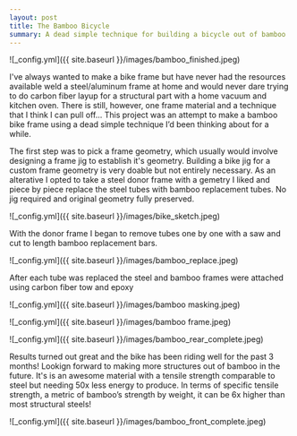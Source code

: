 ```yaml
---
layout: post
title: The Bamboo Bicycle 
summary: A dead simple technique for building a bicycle out of bamboo
---
```


![_config.yml]({{ site.baseurl }}/images/bamboo_finished.jpeg)
 
 
I've always wanted to make a bike frame but have never had the resources available weld a steel/aluminum frame at home and would never dare trying to do carbon fiber layup for a structural part with a home vacuum and kitchen oven. There is still, however, one frame material and a technique that I think I can pull off...  This project was an attempt to make a bamboo bike frame using a dead simple technique I’d been thinking about for a while. 

The first step was to pick a frame geometry, which usually would involve designing a frame jig to establish it's geometry. Building a bike jig for a custom frame geometry is very doable but not entirely necessary. As an alterative I opted to take a steel donor frame with a gemetry I liked and piece by piece replace the steel tubes with bamboo replacement tubes. No jig required and original geometry fully preserved.

![_config.yml]({{ site.baseurl }}/images/bike_sketch.jpeg)

With the donor frame I began to remove tubes one by one with a saw and cut to length bamboo replacement bars.
 
![_config.yml]({{ site.baseurl }}/images/bamboo_replace.jpeg)

After each tube was replaced the steel and bamboo frames were attached using carbon fiber tow and epoxy

![_config.yml]({{ site.baseurl }}/images/bamboo masking.jpeg)

![_config.yml]({{ site.baseurl }}/images/bamboo frame.jpeg)

![_config.yml]({{ site.baseurl }}/images/bamboo_rear_complete.jpeg)

Results turned out great and the bike has been riding well for the past 3 months! Lookign forward to making more structures out of bamboo in the future. It's is an awesome material with a tensile strength comparable to steel but needing 50x less energy to produce. In terms of specific tensile strength, a metric of bamboo’s strength by weight, it can be 6x higher than most structural steels! 

![_config.yml]({{ site.baseurl }}/images/bamboo_front_complete.jpeg)



